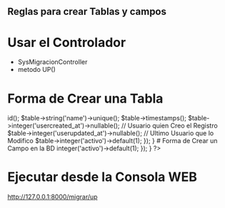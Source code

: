 
## Reglas para crear Tablas y campos


# Usar el Controlador 
- SysMigracionController
- metodo UP()

# Forma de Crear una Tabla
<?php 
        if (!Schema::hasTable('roles')) {
            // Colocar los Campos de la Tabla
            Schema::create('roles', function (Blueprint $table) {
                $table->id();
                $table->string('name')->unique();
                $table->timestamps();
                $table->integer('usercreated_at')->nullable();   // Usuario quien Creo el Registro
                $table->integer('userupdated_at')->nullable();      // Ultimo Usuario que lo Modifico
                $table->integer('activo')->default(1);
            });
        }


# Forma de Crear un Campo en la BD
<?php 
        if (!Schema::hasColumn('users', 'activo')) {
            Schema::table('users', function (Blueprint $table) {
                // Colocar Columna
                $table->integer('activo')->default(1);
            });
        }
?>

# Ejecutar desde la Consola WEB
http://127.0.0.1:8000/migrar/up

